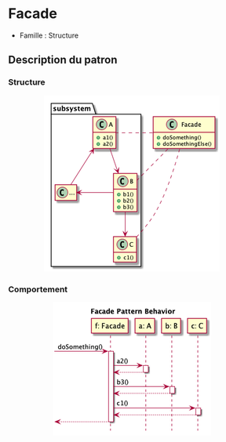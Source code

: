 # Facade

  * Famille : Structure

## Description du patron

### Structure

<div align="center">

![facade class diag](./uml/facade_cd.png)

</div>

### Comportement

<div align="center">

![facade class diag](./uml/facade_sd.png)

</div>
